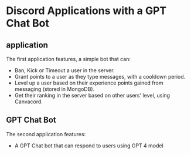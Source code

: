 # Discord Applications with a GPT Chat Bot

## application
The first application features, a simple bot that can:
- Ban, Kick or Timeout a user in the server.
- Grant points to a user as they type messages, with a cooldown period.
- Level up a user based on their experience points gained from messaging (stored in MongoDB).
- Get their ranking in the server based on other users' level, using Canvacord.

## GPT Chat Bot
The second application features:
- A GPT Chat bot that can respond to users using GPT 4 model
